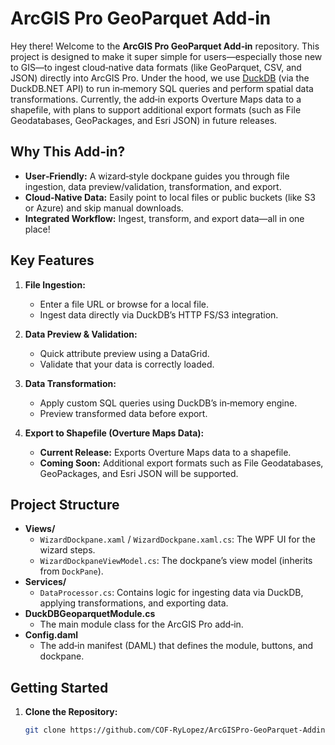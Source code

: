 ﻿# ArcGIS Pro GeoParquet Add‑in

Hey there! Welcome to the **ArcGIS Pro GeoParquet Add‑in** repository. This project is designed to make it super simple for users—especially those new to GIS—to ingest cloud‑native data formats (like GeoParquet, CSV, and JSON) directly into ArcGIS Pro. Under the hood, we use [DuckDB](https://duckdb.org/) (via the DuckDB.NET API) to run in‑memory SQL queries and perform spatial data transformations. Currently, the add‑in exports Overture Maps data to a shapefile, with plans to support additional export formats (such as File Geodatabases, GeoPackages, and Esri JSON) in future releases.

## Why This Add‑in?

- **User‑Friendly:** A wizard‑style dockpane guides you through file ingestion, data preview/validation, transformation, and export.
- **Cloud‑Native Data:** Easily point to local files or public buckets (like S3 or Azure) and skip manual downloads.
- **Integrated Workflow:** Ingest, transform, and export data—all in one place!

## Key Features

1. **File Ingestion:**  
   - Enter a file URL or browse for a local file.
   - Ingest data directly via DuckDB’s HTTP FS/S3 integration.

2. **Data Preview & Validation:**  
   - Quick attribute preview using a DataGrid.
   - Validate that your data is correctly loaded.

3. **Data Transformation:**  
   - Apply custom SQL queries using DuckDB’s in‑memory engine.
   - Preview transformed data before export.

4. **Export to Shapefile (Overture Maps Data):**  
   - **Current Release:** Exports Overture Maps data to a shapefile.
   - **Coming Soon:** Additional export formats such as File Geodatabases, GeoPackages, and Esri JSON will be supported.

## Project Structure

- **Views/**  
  - `WizardDockpane.xaml` / `WizardDockpane.xaml.cs`: The WPF UI for the wizard steps.
  - `WizardDockpaneViewModel.cs`: The dockpane’s view model (inherits from `DockPane`).
- **Services/**  
  - `DataProcessor.cs`: Contains logic for ingesting data via DuckDB, applying transformations, and exporting data.
- **DuckDBGeoparquetModule.cs**  
  - The main module class for the ArcGIS Pro add‑in.
- **Config.daml**  
  - The add‑in manifest (DAML) that defines the module, buttons, and dockpane.

## Getting Started

1. **Clone the Repository:**

   ```bash
   git clone https://github.com/COF-RyLopez/ArcGISPro-GeoParquet-Addin.git
